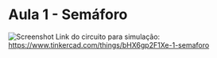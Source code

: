 # Aula 1 - Semáforo
![Screenshot](Imagem%201.png)
Link do circuito para simulação: https://www.tinkercad.com/things/bHX6gp2F1Xe-1-semaforo
